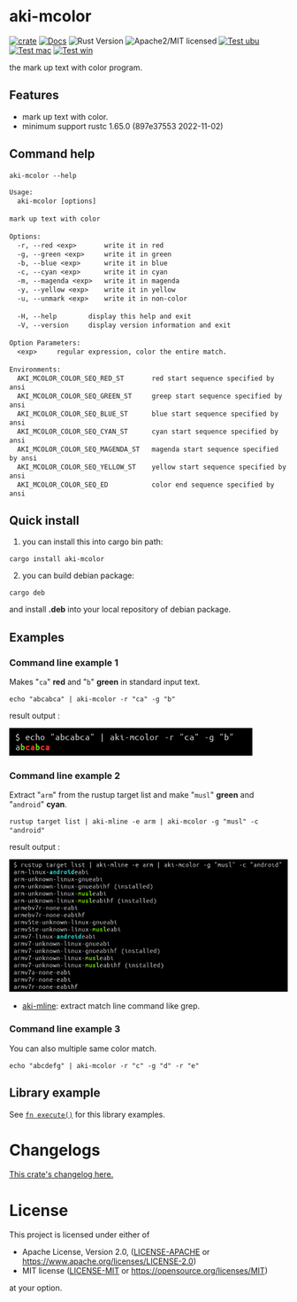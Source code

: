 # aki-mcolor

[![crate][crate-image]][crate-link]
[![Docs][docs-image]][docs-link]
![Rust Version][rustc-image]
![Apache2/MIT licensed][license-image]
[![Test ubu][test-ubuntu-image]][test-ubuntu-link]
[![Test mac][test-windows-image]][test-windows-link]
[![Test win][test-macos-image]][test-macos-link]

the mark up text with color program.

## Features

- mark up text with color.
- minimum support rustc 1.65.0 (897e37553 2022-11-02)

## Command help

```
aki-mcolor --help
```

```
Usage:
  aki-mcolor [options]

mark up text with color

Options:
  -r, --red <exp>       write it in red
  -g, --green <exp>     write it in green
  -b, --blue <exp>      write it in blue
  -c, --cyan <exp>      write it in cyan
  -m, --magenda <exp>   write it in magenda
  -y, --yellow <exp>    write it in yellow
  -u, --unmark <exp>    write it in non-color

  -H, --help        display this help and exit
  -V, --version     display version information and exit

Option Parameters:
  <exp>     regular expression, color the entire match.

Environments:
  AKI_MCOLOR_COLOR_SEQ_RED_ST       red start sequence specified by ansi
  AKI_MCOLOR_COLOR_SEQ_GREEN_ST     greep start sequence specified by ansi
  AKI_MCOLOR_COLOR_SEQ_BLUE_ST      blue start sequence specified by ansi
  AKI_MCOLOR_COLOR_SEQ_CYAN_ST      cyan start sequence specified by ansi
  AKI_MCOLOR_COLOR_SEQ_MAGENDA_ST   magenda start sequence specified by ansi
  AKI_MCOLOR_COLOR_SEQ_YELLOW_ST    yellow start sequence specified by ansi
  AKI_MCOLOR_COLOR_SEQ_ED           color end sequence specified by ansi
```

## Quick install

1. you can install this into cargo bin path:

```
cargo install aki-mcolor
```

2. you can build debian package:

```
cargo deb
```

and install **.deb** into your local repository of debian package.

## Examples

### Command line example 1

Makes "`ca`" **red** and "`b`" **green** in standard input text.

```
echo "abcabca" | aki-mcolor -r "ca" -g "b"
```

result output :

![out abcabca image]

[out abcabca image]: https://raw.githubusercontent.com/aki-akaguma/aki-mcolor/main/img/out-abcabca-1.png


### Command line example 2

Extract "`arm`" from the rustup target list and make "`musl`" **green** and "`android`" **cyan**.

```
rustup target list | aki-mline -e arm | aki-mcolor -g "musl" -c "android"
```

result output :

![out rustup image]

[out rustup image]: https://raw.githubusercontent.com/aki-akaguma/aki-mcolor/main/img/out-rustup-1.png

- [aki-mline](https://crates.io/crates/aki-mline): extract match line command like grep.

### Command line example 3

You can also multiple same color match.

```
echo "abcdefg" | aki-mcolor -r "c" -g "d" -r "e"
```

## Library example

See [`fn execute()`] for this library examples.

[`fn execute()`]: crate::execute


# Changelogs

[This crate's changelog here.](https://github.com/aki-akaguma/aki-mcolor/blob/main/CHANGELOG.md)

# License

This project is licensed under either of

 * Apache License, Version 2.0, ([LICENSE-APACHE](LICENSE-APACHE) or
   https://www.apache.org/licenses/LICENSE-2.0)
 * MIT license ([LICENSE-MIT](LICENSE-MIT) or
   https://opensource.org/licenses/MIT)

at your option.

[//]: # (badges)

[crate-image]: https://img.shields.io/crates/v/aki-mcolor.svg
[crate-link]: https://crates.io/crates/aki-mcolor
[docs-image]: https://docs.rs/aki-mcolor/badge.svg
[docs-link]: https://docs.rs/aki-mcolor/
[rustc-image]: https://img.shields.io/badge/rustc-1.65+-blue.svg
[license-image]: https://img.shields.io/badge/license-Apache2.0/MIT-blue.svg
[test-ubuntu-image]: https://github.com/aki-akaguma/aki-mcolor/actions/workflows/test-ubuntu.yml/badge.svg
[test-ubuntu-link]: https://github.com/aki-akaguma/aki-mcolor/actions/workflows/test-ubuntu.yml
[test-macos-image]: https://github.com/aki-akaguma/aki-mcolor/actions/workflows/test-macos.yml/badge.svg
[test-macos-link]: https://github.com/aki-akaguma/aki-mcolor/actions/workflows/test-macos.yml
[test-windows-image]: https://github.com/aki-akaguma/aki-mcolor/actions/workflows/test-windows.yml/badge.svg
[test-windows-link]: https://github.com/aki-akaguma/aki-mcolor/actions/workflows/test-windows.yml
